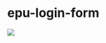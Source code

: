 # epu-login-form

<p align="left"><img src="https://te.legra.ph/file/4fa9fbdd8c83e910b9483.jpg"></p>
